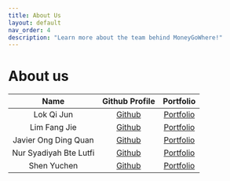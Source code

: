 ```yaml
---
title: About Us
layout: default
nav_order: 4
description: "Learn more about the team behind MoneyGoWhere!"
---
```

# About us

|          Name          |             Github Profile              |            Portfolio            |
|:----------------------:|:---------------------------------------:|:-------------------------------:|
|       Lok Qi Jun       |  [Github](https://github.com/LokQiJun)  |  [Portfolio](team/lokqijun.md)  |
|      Lim Fang Jie      |   [Github](https://github.com/xzynos)   |   [Portfolio](team/xzynos.md)   |
|  Javier Ong Ding Quan  |   [Github](https://github.com/jeyvia)   |   [Portfolio](team/jeyvia.md)   |
| Nur Syadiyah Bte Lutfi | [Github](https://github.com/penguin-s)  | [Portfolio](team/penguin-s.md)  |
|      Shen Yuchen       | [Github](https://github.com/yuu-chennn) | [Portfolio](team/yuu-chennn.md) |
